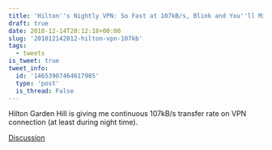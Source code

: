 ```yaml
---
title: 'Hilton''s Nightly VPN: So Fast at 107kB/s, Blink and You''ll Miss It'
draft: true
date: 2010-12-14T20:12:18+00:00
slug: '201012142012-hilton-vpn-107kb'
tags:
  - tweets
is_tweet: true
tweet_info:
  id: '14653907464617985'
  type: 'post'
  is_thread: False
---
```




Hilton Garden Hill is giving me continuous 107kB/s transfer rate on VPN connection (at least during night time).

[Discussion](https://x.com/sytelus/status/14653907464617985)
